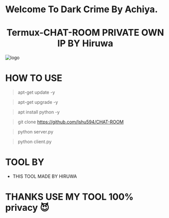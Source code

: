 #                                 Welcome To Dark Crime By Achiya.

<h1 align="center"><b>Termux-CHAT-ROOM PRIVATE OWN IP BY Hiruwa </b></h1>

![logo](https://telegra.ph/file/2d3f6df29d44501a40fa3.jpg)


# HOW TO USE 

> apt-get update -y

> apt-get upgrade -y

> apt install python -y

> git clone https://github.com/Ishu594/CHAT-ROOM

> python server.py

> python client.py


# TOOL BY 

- THIS TOOL MADE BY HIRUWA


# THANKS USE MY TOOL 100% privacy 😈
